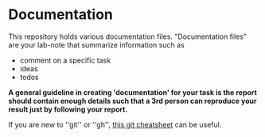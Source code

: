# Documentation
This repository holds various documentation files. 
"Documentation files" are your lab-note that summarize information such as 
  * comment on a specific task
  * ideas
  * todos

**A general guideline in creating 'documentation' for your task is the report should contain __enough details__ such that a 3rd person can reproduce your result just by following your report.**

If you are new to ''git'' or ''gh'', [this git cheatsheet](https://rogerdudler.github.io/git-guide/files/git_cheat_sheet.pdf) can be useful.
